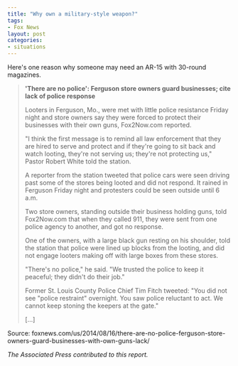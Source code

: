 ```yaml
---
title: "Why own a military-style weapon?"
tags:
- Fox News
layout: post
categories:
- situations
---
```


Here's one reason why someone may need an AR-15 with 30-round magazines.

> **'There are no police': Ferguson store owners guard businesses; cite lack of police response**
>
> Looters in Ferguson, Mo., were met with little police resistance Friday night and store owners say they were forced to protect their businesses with their own guns, Fox2Now.com reported.
>
> "I think the first message is to remind all law enforcement that they are hired to serve and protect and if they're going to sit back and watch looting, they're not serving us; they're not protecting us," Pastor Robert White told the station.
>
> A reporter from the station tweeted that police cars were seen driving past some of the stores being looted and did not respond. It rained in Ferguson Friday night and protesters could be seen outside until 6 a.m.
>
> Two store owners, standing outside their business holding guns, told Fox2Now.com that when they called 911, they were sent from one police agency to another, and got no response.
>
> One of the owners, with a large black gun resting on his shoulder, told the station that police were lined up blocks from the looting, and did not engage looters making off with large boxes from these stores.
>
> "There's no police," he said. "We trusted the police to keep it peaceful; they didn't do their job."
>
> Former St. Louis County Police Chief Tim Fitch tweeted: "You did not see "police restraint" overnight. You saw police reluctant to act. We cannot keep stoning the keepers at the gate."
>
> \[...\]

Source: foxnews.com/us/2014/08/16/there-are-no-police-ferguson-store-owners-guard-businesses-with-own-guns-lack/

*The Associated Press contributed to this report.*

